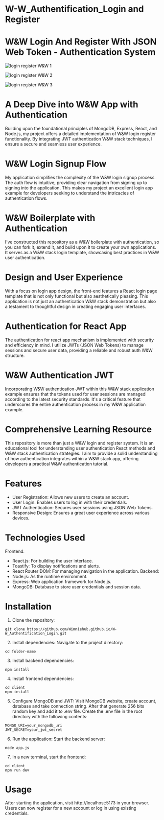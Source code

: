 # W-W_Authentification_Login and Register
# W&W Login And Register With JSON Web Token - Authentication System

![login register W&W 1](https://github.com/Kuzma02/MERN-Login-And-Register-With-JSON-Web-Token/assets/138793624/057541be-e8ab-4489-996d-117290a85c5a)

![login register W&W 2](https://github.com/Kuzma02/MERN-Login-And-Register-With-JSON-Web-Token/assets/138793624/364c6008-e211-4796-a745-5829f158e441)

![login register W&W 3](https://github.com/Kuzma02/MERN-Login-And-Register-With-JSON-Web-Token/assets/138793624/403f9988-3970-4b38-9de5-4469ff163164)

# A Deep Dive into W&W App with Authentication
Building upon the foundational principles of MongoDB, Express, React, and Node.js, my project offers a detailed implementation of W&W login register functionality. 
By integrating JWT authentication W&W stack techniques, I ensure a secure and seamless user experience.

# W&W Login Signup Flow
My application simplifies the complexity of the W&W login signup process. The auth flow is intuitive, providing clear navigation from signing up to signing into the application. This makes my project an excellent login app example for developers seeking to 
understand the intricacies of authentication flows.

# W&W Boilerplate with Authentication
I've constructed this repository as a W&W boilerplate with authentication, so you can fork it, extend it, and build upon it to create your own applications. It serves as a W&W stack login template, showcasing best practices in W&W user authentication.

# Design and User Experience
With a focus on login app design, the front-end features a React login page template that is not only functional but also aesthetically pleasing. This application is not just an authentication W&W stack demonstration but also a testament to thoughtful design in creating engaging user interfaces.

# Authentication for React App
The authentication for react app mechanism is implemented with security and efficiency in mind. I utilize JWTs (JSON Web Tokens) to manage sessions and secure user data, providing a reliable and robust auth W&W structure.

# W&W Authentication JWT
Incorporating W&W authentication JWT within this W&W stack application example ensures that the tokens used for user sessions are managed according to the latest security standards. It's a critical feature that underscores the entire authentication process in my W&W application example.

# Comprehensive Learning Resource
This repository is more than just a W&W login and register system. It is an educational tool for understanding user authentication React methods and W&W stack authentication strategies. I aim to provide a solid understanding of how authentication integrates within a W&W stack app, offering developers a practical W&W authentication tutorial.

# Features
- User Registration: Allows new users to create an account.
- User Login: Enables users to log in with their credentials.
- JWT Authentication: Secures user sessions using JSON Web Tokens.
- Responsive Design: Ensures a great user experience across various devices.

# Technologies Used
Frontend:
- React.js: For building the user interface.
- Toastify: To display notifications and alerts.
- React Router DOM: For managing navigation in the application.
Backend:
- Node.js: As the runtime environment.
- Express: Web application framework for Node.js.
- MongoDB: Database to store user credentials and session data.

# Installation
1. Clone the repository:

```
git clone https://github.com/Winniehub.github.io/W-W_Authentification_Login.git
```

2. Install dependencies:
Navigate to the project directory:
```
cd folder-name
```

3. Install backend dependencies:
```
npm install
```

4. Install frontend dependencies:

```
cd client
npm install
```

5. Configure MongoDB and JWT:
Visit MongoDB website, create account, database and take connection string.
After that generate 256 bits random key and add it to .env file.
Create the .env file in the root directory with the following contents:
```
MONGO_URI=your_mongodb_uri
JWT_SECRET=your_jwt_secret
```

6. Run the application:
Start the backend server:
```
node app.js
```

7. In a new terminal, start the frontend:
```
cd client
npm run dev
```

# Usage
After starting the application, visit http://localhost:5173 in your browser. Users can now register for a new account or log in using existing credentials.
